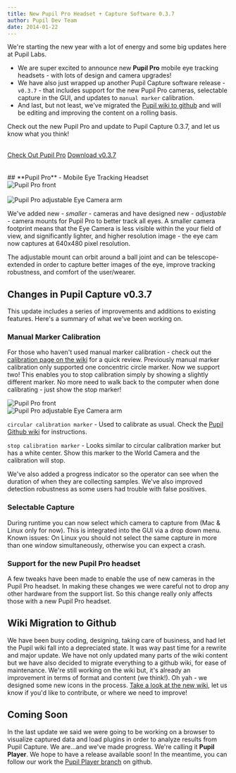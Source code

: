 ```yaml
---
title: New Pupil Pro Headset + Capture Software 0.3.7
author: Pupil Dev Team
date: 2014-01-22
---
```


We're starting the new year with a lot of energy and some big updates here at Pupil Labs. 

+ We are super excited to announce new **Pupil Pro** mobile eye tracking headsets - with lots of design and camera upgrades! 
+ We have also just wrapped up another Pupil Capture software release - `v0.3.7` - that includes support for the new Pupil Pro cameras, selectable capture in the GUI, and updates to `manual marker` calibration. 
+ And last, but not least, we've migrated the [Pupil wiki to github](http://github.com/pupil-labs/pupil/wiki "Pupil Wiki") and will be editing and improving the content on a rolling basis.

Check out the new Pupil Pro and update to Pupil Capture 0.3.7, and let us know what you think!
<br>
<br>
<div class="row">
  <a href="/pupil" class="btn btn-default btn-lg btn-default-pupil col-md-4 col-md-offset-1">Check Out Pupil Pro</a>
  <a href="https://github.com/pupil-labs/pupil/releases/tag/v0.3.7" class="Button">Download v0.3.7</a>
</div>
<br>
<br>
## **Pupil Pro** - Mobile Eye Tracking Headset
<div class="row">
  <div class="col-md-6">
    <img src="../../../media/img/pro-front-r20-crop.png" class="img-responsive img-circle" alt="Pupil Pro front">
  </div>
  <br>
  <div class="col-md-6">
   <img src="../../../media/img/pupil-pro-eye-cam-adjustable-arm.png" class="img-responsive img-rounded" alt="Pupil Pro adjustable Eye Camera arm">
  </div>
</div>

<div class="row">
  <p class="col-md-6">
    We've added new - <em>smaller</em> - cameras and have designed new - <em>adjustable</em> - camera mounts for Pupil Pro to better track all eyes.  A smaller camera footprint means that the Eye Camera is less visible within the your field of view, and significantly lighter, and higher resolution image - the eye cam now captures at 640x480 pixel resolution.  
  </p>
  <p class="col-md-6">
    The adjustable mount can orbit around a ball joint and can be telescope-extended in order to capture better images of the eye, improve tracking robustness, and comfort of the user/wearer.
  </p>

</div>

## Changes in Pupil Capture v0.3.7
This update includes a series of improvements and additions to existing features. Here's a summary of what we've been working on.

### Manual Marker Calibration
For those who haven't used manual marker calibration - check out the [calibration page on the wiki](https://github.com/pupil-labs/pupil/wiki/Pupil-Capture#manual-marker-calibration "Manual Marker Calibration") for a quick review. Previously manual marker calibration only supported one concentric circle marker. Now we support two! This enables you to stop calibration simply by showing a slightly different marker. No more need to walk back to the computer when done calibrating - just show the stop marker! 

<div class="row">
  <div class="col-md-6">
    <img src="../../../media/img/manual_calibration_marker-01.png" class="img-responsive img-circle" alt="Pupil Pro front">
  </div>
  <div class="col-md-6">
   <img src="../../../media/img/manual_calibration_marker-02.png" class="img-responsive img-circle" alt="Pupil Pro adjustable Eye Camera arm">
  </div>
</div>

<div class="row">
  <p class="col-md-6">
    <code>circular calibration marker</code> - Used to calibrate as usual. Check the <a href="http://github.com/pupil-labs/pupil/wiki/Pupil-Capture#calibration" alt="Pupil Wiki - Calibration">Pupil Github wiki</a> for instructions.
  </p>
  <p class="col-md-6">
    <code>stop calibration marker</code> - Looks similar to circular calibration marker but has a white center. Show this marker to the World Camera and the calibration will stop.
  </p>
</div>

We've also added a progress indicator so the operator can see when the duration of when they are collecting samples. We've also improved detection robustness as some users had trouble with false positives.

### Selectable Capture
During runtime you can now select which camera to capture from (Mac & Linux only for now). This is integrated into the GUI via a drop down menu. Known issues: On Linux you should not select the same capture in more than one window simultaneously, otherwise you can expect a crash.

### Support for the new Pupil Pro headset
A few tweaks have been made to enable the use of new cameras in the Pupil Pro headset. In making these changes we were careful not to drop any other hardware from the support list. So this change really only affects those with a new Pupil Pro headset.

## Wiki Migration to Github
We have been busy coding, designing, taking care of business, and had let the Pupil wiki fall into a depreciated state. It was way past time for a rewrite and major update. We have not only updated many parts of the wiki content but we have also decided to migrate everything to a github wiki, for ease of maintenance.  We're still working on the wiki but, it's already an improvement in terms of format and content (we think!).  Oh yah - we designed some new icons in the process.  [Take a look at the new wiki](http://github.com/pupil-labs/pupil/wiki "Pupil Labs Wiki"), let us know if you'd like to contribute, or where we need to improve!

## Coming Soon
In the last update we said we were going to be working on a browser to visualize captured data and load plugins in order to analyze results from Pupil Capture.  We are...and we've made progress.  We're calling it <strong>Pupil Player</strong>.  We hope to have a release available soon!  In the meantime, you can follow our work the [Pupil Player branch](https://github.com/pupil-labs/pupil/tree/pupil_player "Pupil Player - Git Branch") on github.